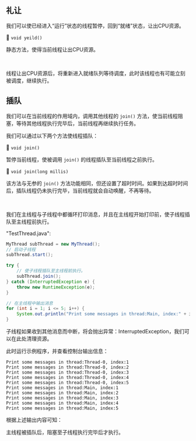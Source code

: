 
## 礼让
我们可以使已经进入“运行”状态的线程暂停，回到“就绪”状态，让出CPU资源。

🔷 `void yeild()`

静态方法，使得当前线程让出CPU资源。

<br />

线程让出CPU资源后，将重新进入就绪队列等待调度，此时该线程也有可能立刻被调度，继续执行。

## 插队
我们可以在当前线程的作用域内，调用其他线程的 `join()` 方法，使当前线程阻塞，等待其他线程执行完毕后，当前线程再继续执行任务。

我们可以通过以下两个方法使线程插队：

🔶 `void join()`

暂停当前线程，使被调用 `join()` 的线程插队至当前线程之前执行。

🔶 `void join(long millis)`

该方法与无参的 `join()` 方法功能相同，但还设置了超时时间。如果到达超时时间后，插队线程仍未执行完毕，当前线程就会自动唤醒，不再等待。

<br />

我们在主线程与子线程中都循环打印消息，并且在主线程开始打印前，使子线程插队至主线程前执行。

"TestThread.java":

```java
MyThread subThread = new MyThread();
// 启动子线程
subThread.start();

try {
    // 使子线程插队至主线程前执行。
    subThread.join();
} catch (InterruptedException e) {
    throw new RuntimeException(e);
}

// 在主线程中输出消息
for (int i = 1; i <= 5; i++) {
    System.out.println("Print some messages in thread:Main, index:" + i);
}
```

子线程如果收到其他消息而中断，将会抛出异常：InterruptedException，我们可以在此处清理资源。

此时运行示例程序，并查看控制台输出信息：

```text
Print some messages in thread:Thread-0, index:1
Print some messages in thread:Thread-0, index:2
Print some messages in thread:Thread-0, index:3
Print some messages in thread:Thread-0, index:4
Print some messages in thread:Thread-0, index:5
Print some messages in thread:Main, index:1
Print some messages in thread:Main, index:2
Print some messages in thread:Main, index:3
Print some messages in thread:Main, index:4
Print some messages in thread:Main, index:5
```

根据上述输出内容可知：

主线程被插队后，阻塞至子线程执行完毕后才执行。
